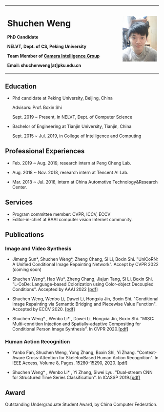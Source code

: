 <table border="0">
  <tr>
    <td width="75%">
      <h1>Shuchen Weng</h1>
      <p><b>PhD Candidate</b></p>
      <p><b>NELVT, Dept. of CS, Peking University</b></p>
      <p><b>Team Member of <a href="http://ci.idm.pku.edu.cn/">Camera Intelligence Group</a></b></p>
      <p><b>Email: shuchenweng[at]pku.edu.cn</b></p>
    </td>
    <td width="25%">
      <img src="/photo.jpg" width="100%">
    </td>
  </tr>
</table>

## Education
- Phd candidate at Peking University, Beijing, China

  Advisors: Prof. Boxin Shi

  Sept. 2019 ~ Present, in NELVT, Dept. of Computer Science

- Bachelor of Engineering at Tianjin University, Tianjin, China

  Sept. 2015 ~ Jul. 2019, in College of Intelligence and Computing

## Professional Experiences

- Feb. 2019 ~ Aug. 2019, research intern at Peng Cheng Lab.

- Aug. 2018 ~ Nov. 2018, research intern at Tencent AI Lab.

- Mar. 2018 ~ Jul. 2018, intern at China Automotive Technology&Research Center.

## Services
- Program committee member: CVPR, ICCV, ECCV
- Editor-in-chief at BAAI computer vision Internet community.

## Publications
### Image and Video Synthesis
- Jimeng Sun\*, Shuchen Weng\*, Zheng Chang, Si Li, Boxin Shi. "UniCoRN: A Unified Conditional Image Repainting Network". Accept by CVPR 2022 (coming soon)

- Shuchen Weng\*, Hao Wu\*, Zheng Chang, Jiajun Tang, Si Li, Boxin Shi. "L-CoDe: Language-based Colorization using Color-object Decoupled Conditions". Accepted by AAAI 2022 [[pdf]](https://ci.idm.pku.edu.cn/Weng_AAAI22.pdf)

- Shuchen Weng, Wenbo Li, Dawei Li, Hongxia Jin, Boxin Shi. "Conditional Image Repainting via Semantic Bridging and Piecewise Value Function". Accepted by ECCV 2020. [[pdf]](https://www.ecva.net/papers/eccv_2020/papers_ECCV/papers/123540443.pdf)

- Shuchen Weng\* , Wenbo Li\* , Dawei Li, Hongxia Jin, Boxin Shi. "MISC: Multi-condition Injection and Spatially-adaptive Compositing for Conditional Person Image Synthesis". In CVPR 2020.[[pdf]](https://openaccess.thecvf.com/content_CVPR_2020/papers/Weng_MISC_Multi-Condition_Injection_and_Spatially-Adaptive_Compositing_for_Conditional_Person_Image_CVPR_2020_paper.pdf)

### Human Action Recognition
- Yanbo Fan, Shuchen Weng, Yong Zhang, Boxin Shi, Yi Zhang. "Context-Aware Cross-Attention for SkeletonBased Human Action Recognition". In IEEE Access, Volume 8, Pages. 15280-15290, 2020. [[pdf]](https://ieeexplore.ieee.org/stamp/stamp.jsp?tp=&arnumber=8963933)

- Shuchen Weng\* , Wenbo Li\* , Yi Zhang, Siwei Lyu. "Dual-stream CNN for Structured Time Series Classification". In ICASSP 2019.[[pdf]](https://ieeexplore.ieee.org/stamp/stamp.jsp?tp=&arnumber=8682410)

## Award
Outstanding Undergraduate Student Award, by China Computer Federation.
